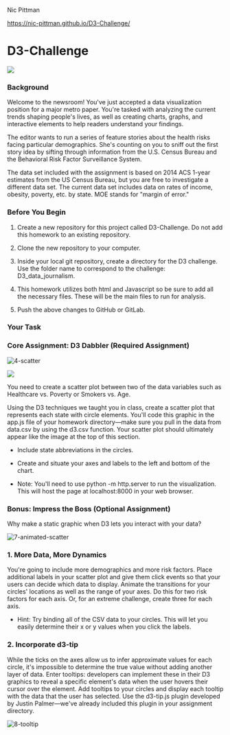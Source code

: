 Nic Pittman

https://nic-pittman.github.io/D3-Challenge/

# D3-Challenge
![](https://media.giphy.com/media/v2xIous7mnEYg/giphy.gif)

### Background
Welcome to the newsroom! You've just accepted a data visualization position for a major metro paper. You're tasked with analyzing the current trends shaping people's lives, as well as creating charts, graphs, and interactive elements to help readers understand your findings.

The editor wants to run a series of feature stories about the health risks facing particular demographics. She's counting on you to sniff out the first story idea by sifting through information from the U.S. Census Bureau and the Behavioral Risk Factor Surveillance System.

The data set included with the assignment is based on 2014 ACS 1-year estimates from the US Census Bureau, but you are free to investigate a different data set. The current data set includes data on rates of income, obesity, poverty, etc. by state. MOE stands for "margin of error."

### Before You Begin

 1. Create a new repository for this project called D3-Challenge. Do not add this homework to an existing repository.


 2. Clone the new repository to your computer.


 3. Inside your local git repository, create a directory for the D3 challenge. Use the folder name to correspond to the challenge: D3_data_journalism.


 4. This homework utilizes both html and Javascript so be sure to add all the necessary files. These will be the main files to run for analysis.


 5. Push the above changes to GitHub or GitLab.



### Your Task

### Core Assignment: D3 Dabbler (Required Assignment)

![4-scatter](https://user-images.githubusercontent.com/69124282/100886054-5962ba00-3481-11eb-9778-1a07aafc06b7.png)

![](https://richmond.bootcampcontent.com/Richmond-Boot-Camp/ur-rich-data-pt-08-2020-u-c/raw/master/Homework/16-D3/Instructions/Images/4-scatter.jpg)

You need to create a scatter plot between two of the data variables such as Healthcare vs. Poverty or Smokers vs. Age.

Using the D3 techniques we taught you in class, create a scatter plot that represents each state with circle elements. You'll code this graphic in the app.js file of your homework directory—make sure you pull in the data from data.csv by using the d3.csv function. Your scatter plot should ultimately appear like the image at the top of this section.


 - Include state abbreviations in the circles.


 - Create and situate your axes and labels to the left and bottom of the chart.


 - Note: You'll need to use python -m http.server to run the visualization. This will host the page at localhost:8000 in your web browser.



### Bonus: Impress the Boss (Optional Assignment)

Why make a static graphic when D3 lets you interact with your data?

![7-animated-scatter](https://user-images.githubusercontent.com/69124282/100886123-713a3e00-3481-11eb-8eee-75c169506597.gif)

### 1. More Data, More Dynamics

You're going to include more demographics and more risk factors. Place additional labels in your scatter plot and give them click events so that your users can decide which data to display. Animate the transitions for your circles' locations as well as the range of your axes. Do this for two risk factors for each axis. Or, for an extreme challenge, create three for each axis.

 - Hint: Try binding all of the CSV data to your circles. This will let you easily determine their x or y values when you click the labels.


### 2. Incorporate d3-tip

While the ticks on the axes allow us to infer approximate values for each circle, it's impossible to determine the true value without adding another layer of data. Enter tooltips: developers can implement these in their D3 graphics to reveal a specific element's data when the user hovers their cursor over the element. Add tooltips to your circles and display each tooltip with the data that the user has selected. Use the d3-tip.js plugin developed by Justin Palmer—we've already included this plugin in your assignment directory.

![8-tooltip](https://user-images.githubusercontent.com/69124282/100886158-7c8d6980-3481-11eb-9f5b-4e3f2e2c6152.gif)
